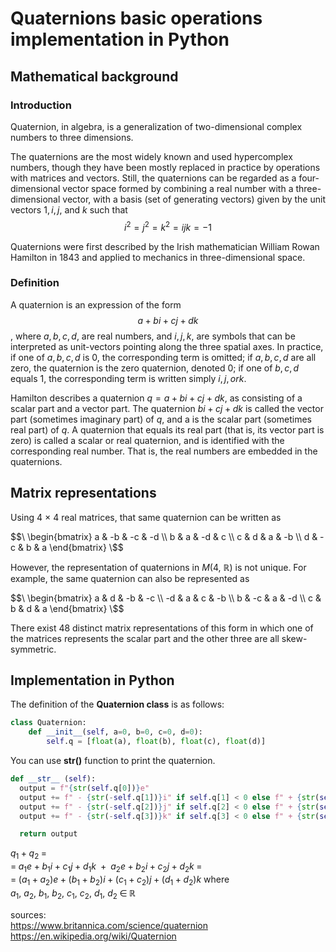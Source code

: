# Quaternions basic operations implementation in Python
## Mathematical background
### Introduction
Quaternion, in algebra, is a generalization of two-dimensional complex numbers to three dimensions. 

The quaternions are the most widely known and used hypercomplex numbers, though they have been mostly replaced in practice by operations with matrices and vectors. Still, the quaternions can be regarded as a four-dimensional vector space formed by combining a real number with a three-dimensional vector, with a basis (set of generating vectors) given by the unit vectors $1, i, j$, and $k$ such that
$$i^2 = j^2 = k^2 = ijk = −1$$

Quaternions were first described by the Irish mathematician William Rowan Hamilton in 1843 and applied to mechanics in three-dimensional space. 



### Definition
A quaternion is an expression of the form
$$a + b i + c j + d k$$,
where $a, b, c, d$, are real numbers, and $i, j, k$, are symbols that can be interpreted as unit-vectors pointing along the three spatial axes. 
In practice, if one of $a, b, c, d$ is $0$, the corresponding term is omitted; 
if $a, b, c, d$ are all zero, the quaternion is the zero quaternion, denoted 0; 
if one of $b, c, d$ equals $1$, the corresponding term is written simply $i, j, or k$.  

Hamilton describes a quaternion $q = a + b i + c j + d k$, as consisting of a scalar part and a vector part. The quaternion $b i + c j + d k$ is called the vector part (sometimes imaginary part) of $q$, and a is the scalar part (sometimes real part) of $q$. A quaternion that equals its real part (that is, its vector part is zero) is called a scalar or real quaternion, and is identified with the corresponding real number. That is, the real numbers are embedded in the quaternions.



## Matrix representations
Using 4 × 4 real matrices, that same quaternion can be written as

$$\
  \begin{bmatrix}
    a & -b & -c & -d \\
    b & a & -d & c \\
    c & d & a & -b \\
    d & -c & b & a
  \end{bmatrix}
\$$

However, the representation of quaternions in $M(4, ~ \mathbb{R})$ is not unique. For example, the same quaternion can also be represented as

$$\
  \begin{bmatrix}
    a & d & -b & -c \\
    -d & a & c & -b \\
    b & -c & a & -d \\
    c & b & d & a
  \end{bmatrix}
\$$

There exist 48 distinct matrix representations of this form in which one of the matrices represents the scalar part and the other three are all skew-symmetric.


## Implementation in Python
The definition of the **Quaternion class** is as follows:
```python
class Quaternion:
    def __init__(self, a=0, b=0, c=0, d=0):
        self.q = [float(a), float(b), float(c), float(d)]
```

You can use **__str()__** function to print the quaternion.
```python
def __str__ (self):
  output = f"{str(self.q[0])}e"                         
  output += f" - {str(-self.q[1])}i" if self.q[1] < 0 else f" + {str(self.q[1])}i"
  output += f" - {str(-self.q[2])}j" if self.q[2] < 0 else f" + {str(self.q[2])}j"
  output += f" - {str(-self.q[3])}k" if self.q[3] < 0 else f" + {str(self.q[3])}k"

  return output
```
$q_1 + q_2 \; =$ \
$= \; a_1e \; + \; b_1i \; + \; c_1j \; + \; d_1k \;\;+  \;\; a_2e \; + \; b_2i \; + \; c_2j \; + \; d_2k \; =$ \
$= \; (a_1 + a_2)e \; + \; (b_1 + b_2)i \; + \; (c_1+c_2)j \; + \; (d_1+d_2)k$
where
$a_1, ~a_2,~ b_1,~ b_2,~ c_1,~ c_2,~ d_1,~ d_2 \; \in \; \mathbb{R}$

sources: \
https://www.britannica.com/science/quaternion \
https://en.wikipedia.org/wiki/Quaternion
